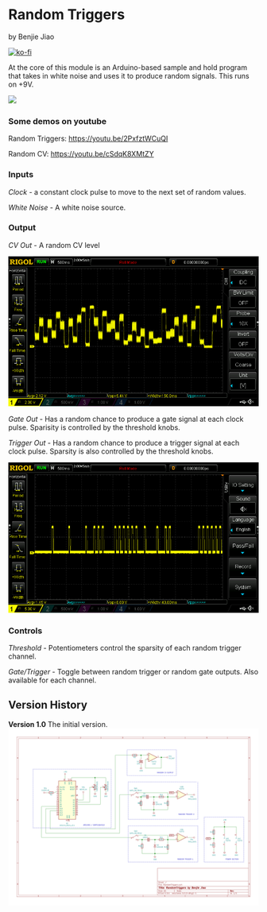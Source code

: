 # Random Triggers
by Benjie Jiao

[![ko-fi](https://ko-fi.com/img/githubbutton_sm.svg)](https://ko-fi.com/C0C24WFYS)

At the core of this module is an Arduino-based sample and hold program that takes in white noise and uses it to produce random signals. This runs on +9V.

<img src="./Images/RandomTriggers.jpg">

### Some demos on youtube

Random Triggers: https://youtu.be/2PxfztWCuQI

Random CV: https://youtu.be/cSdqK8XMtZY


### Inputs

*Clock* - a constant clock pulse to move to the next set of random values.

*White Noise* - A white noise source. 

### Output

*CV Out* - A random CV level

<img src="./Images/Random CV Output.png">

*Gate Out* - Has a random chance to produce a gate signal at each clock pulse. Sparisity is controlled by the threshold knobs.

*Trigger Out* -  Has a random chance to produce a trigger signal at each clock pulse. Sparsity is also controlled by the threshold knobs.

<img src="./Images/Random Trigger Output.png">

### Controls

*Threshold* - Potentiometers control the sparsity of each random trigger channel.

*Gate/Trigger* - Toggle between random trigger or random gate outputs. Also available for each channel. 

## Version History

**Version 1.0**
The initial version.
<img src="./RandomTriggers 1.0.svg">
